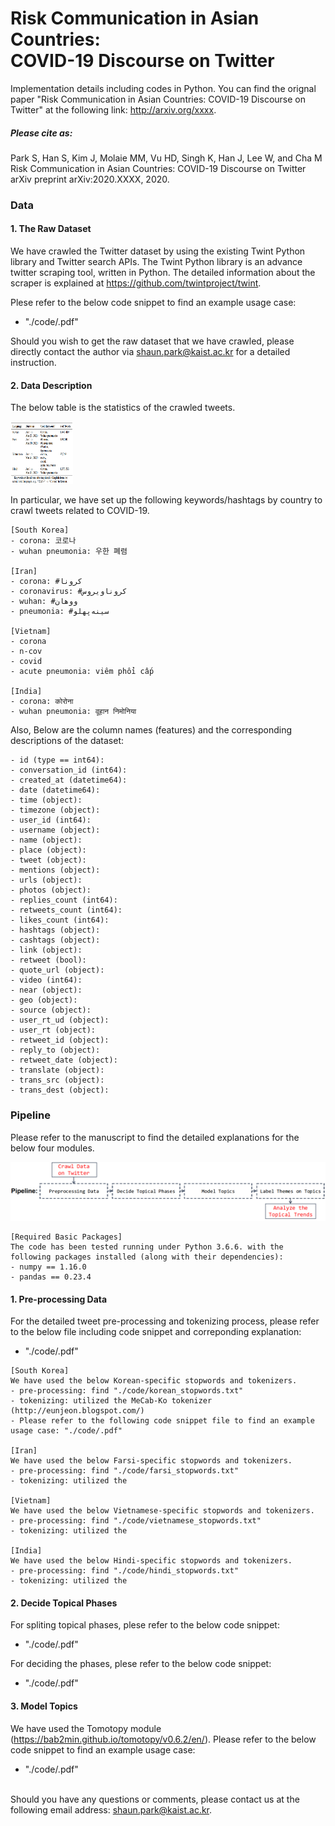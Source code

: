 # Risk Communication in Asian Countries: <br> COVID-19 Discourse on Twitter
Implementation details including codes in Python. You can find the orignal paper "Risk Communication in Asian Countries: COVID-19 Discourse on Twitter" at the following link: http://arxiv.org/xxxx.

##### Please cite as:
Park S, Han S, Kim J, Molaie MM, Vu HD, Singh K, Han J, Lee W, and Cha M <br>
Risk Communication in Asian Countries: COVID-19 Discourse on Twitter <br>
arXiv preprint arXiv:2020.XXXX, 2020. <br>


### Data
#### 1. The Raw Dataset
We have crawled the Twitter dataset by using the existing Twint Python library and Twitter search APIs. The Twint Python library is an advance twitter scraping tool, written in Python. The detailed information about the scraper is explained at https://github.com/twintproject/twint.

Plese refer to the below code snippet to find an example usage case:
- "./code/.pdf"

Should you wish to get the raw dataset that we have crawled, please directly contact the author via shaun.park@kaist.ac.kr for a detailed instruction.

#### 2. Data Description
The below table is the statistics of the crawled tweets.

<img src="./image/stat_crawled_tweets.png" width="100" height="100">

In particular, we have set up the following keywords/hashtags by country to crawl tweets related to COVID-19.

```
[South Korea]
- corona: 코로나
- wuhan pneumonia: 우한 폐렴

[Iran]
- corona: #کرونا
- coronavirus: #کروناویروس
- wuhan: #ووهان
- pneumonia: #سینه‌پهلو

[Vietnam]
- corona
- n-cov
- covid
- acute pneumonia: viêm phổi cấp

[India]
- corona: कोरोना
- wuhan pneumonia: वूहान निमोनिया
```

Also, Below are the column names (features) and the corresponding descriptions of the dataset:

```
- id (type == int64): 
- conversation_id (int64): 
- created_at (datetime64): 
- date (datetime64): 
- time (object): 
- timezone (object): 
- user_id (int64): 
- username (object): 
- name (object): 
- place (object): 
- tweet (object): 
- mentions (object): 
- urls (object): 
- photos (object): 
- replies_count (int64): 
- retweets_count (int64): 
- likes_count (int64): 
- hashtags (object): 
- cashtags (object): 
- link (object): 
- retweet (bool): 
- quote_url (object): 
- video (int64): 
- near (object): 
- geo (object): 
- source (object): 
- user_rt_ud (object): 
- user_rt (object): 
- retweet_id (object): 
- reply_to (object): 
- retweet_date (object): 
- translate (object): 
- trans_src (object): 
- trans_dest (object): 
```


### Pipeline
Please refer to the manuscript to find the detailed explanations for the below four modules.

![](./image/pipeline_topic_model.png)

```
[Required Basic Packages]
The code has been tested running under Python 3.6.6. with the following packages installed (along with their dependencies):
- numpy == 1.16.0
- pandas == 0.23.4
```

#### 1. Pre-processing Data
For the detailed tweet pre-processing and tokenizing process, please refer to the below file including code snippet and correponding explanation:
- "./code/.pdf"

```
[South Korea]
We have used the below Korean-specific stopwords and tokenizers.
- pre-processing: find "./code/korean_stopwords.txt"
- tokenizing: utilized the MeCab-Ko tokenizer (http://eunjeon.blogspot.com/)
- Please refer to the following code snippet file to find an example usage case: "./code/.pdf"

[Iran]
We have used the below Farsi-specific stopwords and tokenizers.
- pre-processing: find "./code/farsi_stopwords.txt"
- tokenizing: utilized the 

[Vietnam]
We have used the below Vietnamese-specific stopwords and tokenizers.
- pre-processing: find "./code/vietnamese_stopwords.txt"
- tokenizing: utilized the 

[India]
We have used the below Hindi-specific stopwords and tokenizers.
- pre-processing: find "./code/hindi_stopwords.txt"
- tokenizing: utilized the 
```

#### 2. Decide Topical Phases
For spliting topical phases, plese refer to the below code snippet:
- "./code/.pdf"

For deciding the phases, plese refer to the below code snippet:
- "./code/.pdf"

#### 3. Model Topics
We have used the Tomotopy module (https://bab2min.github.io/tomotopy/v0.6.2/en/). Please refer to the below code snippet to find an example usage case:
- "./code/.pdf" <br> <br>


Should you have any questions or comments, please contact us at the following email address: shaun.park@kaist.ac.kr.
